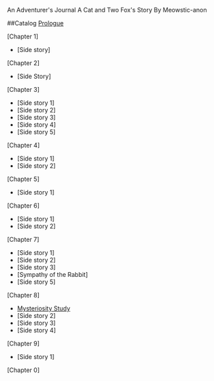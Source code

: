 An Adventurer's Journal
A Cat and Two Fox's Story
By Meowstic-anon

##Catalog
[Prologue](https://rentry.org/ConChap)

[Chapter 1]
 * [Side story]

[Chapter 2] 
 * [Side Story]

[Chapter 3]
 * [Side story 1]
 * [Side story 2]
 * [Side story 3]
 * [Side story 4]
 * [Side story 5]

[Chapter 4]
 * [Side story 1]
 * [Side story 2]

[Chapter 5]
 * [Side story 1]

[Chapter 6]
 * [Side story 1]
 * [Side story 2]

[Chapter 7]
 * [Side story 1]
 * [Side story 2]
 * [Side story 3]
 * [Sympathy of the Rabbit]
 * [Side story 5]

[Chapter 8]
 * [Mysteriosity Study](https://rentry.org/Mysteriosity)
 * [Side story 2]
 * [Side story 3]
 * [Side story 4]

[Chapter 9]
 * [Side story 1]

[Chapter 0]